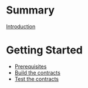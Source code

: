 # Summary

[Introduction](./README.md)

# Getting Started

* [Prerequisites](getting-started/prerequisites.md)
* [Build the contracts](getting-started/build.md)
* [Test the contracts](getting-started/test.md)
